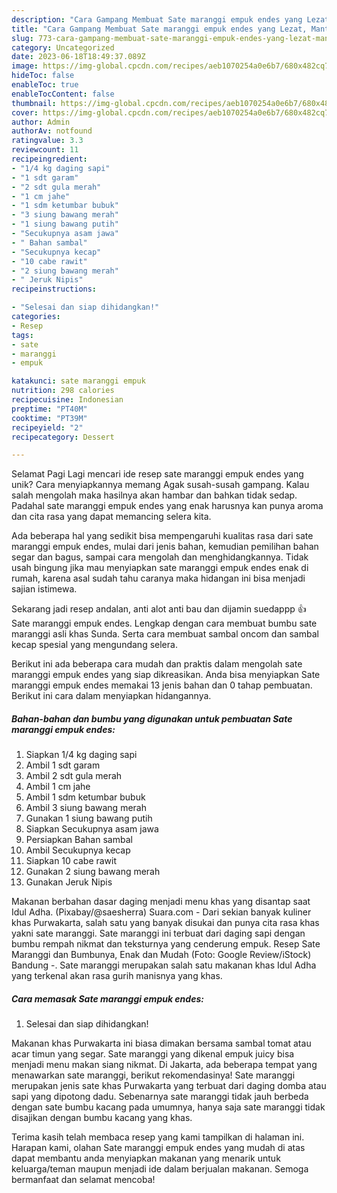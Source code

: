 ```yaml
---
description: "Cara Gampang Membuat Sate maranggi empuk endes yang Lezat, Mantap"
title: "Cara Gampang Membuat Sate maranggi empuk endes yang Lezat, Mantap"
slug: 773-cara-gampang-membuat-sate-maranggi-empuk-endes-yang-lezat-mantap
category: Uncategorized
date: 2023-06-18T18:49:37.089Z
image: https://img-global.cpcdn.com/recipes/aeb1070254a0e6b7/680x482cq70/sate-maranggi-empuk-endes-foto-resep-utama.jpg
hideToc: false
enableToc: true
enableTocContent: false
thumbnail: https://img-global.cpcdn.com/recipes/aeb1070254a0e6b7/680x482cq70/sate-maranggi-empuk-endes-foto-resep-utama.jpg
cover: https://img-global.cpcdn.com/recipes/aeb1070254a0e6b7/680x482cq70/sate-maranggi-empuk-endes-foto-resep-utama.jpg
author: Admin
authorAv: notfound
ratingvalue: 3.3
reviewcount: 11
recipeingredient:
- "1/4 kg daging sapi"
- "1 sdt garam"
- "2 sdt gula merah"
- "1 cm jahe"
- "1 sdm ketumbar bubuk"
- "3 siung bawang merah"
- "1 siung bawang putih"
- "Secukupnya asam jawa"
- " Bahan sambal"
- "Secukupnya kecap"
- "10 cabe rawit"
- "2 siung bawang merah"
- " Jeruk Nipis"
recipeinstructions:

- "Selesai dan siap dihidangkan!"
categories:
- Resep
tags:
- sate
- maranggi
- empuk

katakunci: sate maranggi empuk 
nutrition: 298 calories
recipecuisine: Indonesian
preptime: "PT40M"
cooktime: "PT39M"
recipeyield: "2"
recipecategory: Dessert

---
```



Selamat Pagi Lagi mencari ide resep sate maranggi empuk endes yang unik? Cara menyiapkannya memang Agak susah-susah gampang. Kalau salah mengolah maka hasilnya akan hambar dan bahkan tidak sedap. Padahal sate maranggi empuk endes yang enak harusnya kan punya aroma dan cita rasa yang dapat memancing selera kita.


Ada beberapa hal yang sedikit bisa mempengaruhi kualitas rasa dari sate maranggi empuk endes, mulai dari jenis bahan, kemudian pemilihan bahan segar dan bagus, sampai cara mengolah dan menghidangkannya. Tidak usah bingung jika mau menyiapkan sate maranggi empuk endes enak di rumah, karena asal sudah tahu caranya maka hidangan ini bisa menjadi sajian istimewa.

Sekarang jadi resep andalan, anti alot anti bau dan dijamin suedappp 👍 Sate maranggi empuk endes. Lengkap dengan cara membuat bumbu sate maranggi asli khas Sunda. Serta cara membuat sambal oncom dan sambal kecap spesial yang mengundang selera.


Berikut ini ada beberapa cara mudah dan praktis dalam mengolah sate maranggi empuk endes yang siap dikreasikan. Anda bisa menyiapkan Sate maranggi empuk endes memakai 13 jenis bahan dan 0 tahap pembuatan. Berikut ini cara dalam menyiapkan hidangannya.

<!--inarticleads1-->

##### Bahan-bahan dan bumbu yang digunakan untuk pembuatan Sate maranggi empuk endes:

1. Siapkan 1/4 kg daging sapi
1. Ambil 1 sdt garam
1. Ambil 2 sdt gula merah
1. Ambil 1 cm jahe
1. Ambil 1 sdm ketumbar bubuk
1. Ambil 3 siung bawang merah
1. Gunakan 1 siung bawang putih
1. Siapkan Secukupnya asam jawa
1. Persiapkan  Bahan sambal
1. Ambil Secukupnya kecap
1. Siapkan 10 cabe rawit
1. Gunakan 2 siung bawang merah
1. Gunakan  Jeruk Nipis


Makanan berbahan dasar daging menjadi menu khas yang disantap saat Idul Adha. (Pixabay/@saesherra) Suara.com - Dari sekian banyak kuliner khas Purwakarta, salah satu yang banyak disukai dan punya cita rasa khas yakni sate maranggi. Sate maranggi ini terbuat dari daging sapi dengan bumbu rempah nikmat dan teksturnya yang cenderung empuk. Resep Sate Maranggi dan Bumbunya, Enak dan Mudah (Foto: Google Review/iStock) Bandung -. Sate maranggi merupakan salah satu makanan khas Idul Adha yang terkenal akan rasa gurih manisnya yang khas. 

<!--inarticleads2-->

##### Cara memasak Sate maranggi empuk endes:


1. Selesai dan siap dihidangkan!

Makanan khas Purwakarta ini biasa dimakan bersama sambal tomat atau acar timun yang segar. Sate maranggi yang dikenal empuk juicy bisa menjadi menu makan siang nikmat. Di Jakarta, ada beberapa tempat yang menawarkan sate maranggi, berikut rekomendasinya! Sate maranggi merupakan jenis sate khas Purwakarta yang terbuat dari daging domba atau sapi yang dipotong dadu. Sebenarnya sate maranggi tidak jauh berbeda dengan sate bumbu kacang pada umumnya, hanya saja sate maranggi tidak disajikan dengan bumbu kacang yang khas. 

Terima kasih telah membaca resep yang kami tampilkan di halaman ini. Harapan kami, olahan Sate maranggi empuk endes yang mudah di atas dapat membantu anda menyiapkan makanan yang menarik untuk keluarga/teman maupun menjadi ide dalam berjualan makanan. Semoga bermanfaat dan selamat mencoba!
